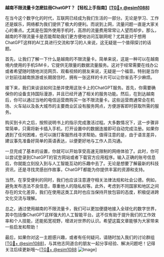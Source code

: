 **越南不限流量卡怎麽註冊ChatGPT？【轻松上手指南】[[TG💪+ @esim1088](https://t.me/s/esim1088)]**

在当今这个数字化的时代，互联网已经成为我们生活的一部分。无论是学习、工作还是娱乐，网络都为我们提供了极大的便利。而说到上网，流量问题一直是大家关心的重点。尤其是在国外使用手机时，高昂的流量费用常常让人望而却步。那么，越南的不限流量卡是否能帮助我们更方便地访问互联网呢？尤其是对于想用ChatGPT这样的AI工具进行交流和学习的人来说，这无疑是一个值得探讨的话题。

首先，让我们了解一下什么是越南的不限流量卡。简单来说，这是一种可以在越南境内使用的手机SIM卡，它提供无限量的数据流量服务。这对于经常需要在线办公或者希望随时随地浏览网页、观看视频的朋友来说，无疑是一个福音。特别是当你计划前往越南旅游或长期居住时，拥有一张这样的卡片可以让你省去不少麻烦。

接下来，我们来谈谈如何注册并使用这张卡上的ChatGPT服务。首先，你需要确保你的设备支持国际漫游，并且已经开通了相关的服务功能。然后，在到达越南后，你可以通过当地的电信运营商购买一张不限流量卡。这些运营商通常会在机场、火车站以及各大城市的主要商业区设有服务网点，方便游客即时获取所需的服务。

购买到卡片之后，按照说明书上的指示完成激活过程。大多数情况下，这一步骤非常简单，只需将新卡插入手机，打开设置中的数据连接即可自动完成注册。如果你遇到了任何困难，也可以拨打客服热线寻求帮助。值得注意的是，由于语言差异，建议事先准备好简单的英语表达，以便更好地与工作人员沟通。

一旦完成了基本的设置，你就可以开始享受高速无限制的网络体验了。此时，你可以尝试登录到ChatGPT的官方网站或者下载官方应用程序。输入正确的账号信息后，你就能立刻投入到与人工智能互动的乐趣中去了。无论是想要了解最新的科技资讯，还是寻找灵感创作故事，ChatGPT都能为你提供丰富的资源和支持。

当然，在享受便利的同时，我们也应该注意遵守相关法律法规和社会公德。例如，避免发布违法不良信息，尊重他人的隐私权等。此外，考虑到不同国家和地区之间存在的文化差异，我们在使用这类工具时也应当保持开放包容的态度，积极促进跨文化交流与理解。

总之，通过使用越南的不限流量卡，我们可以更加便捷地接入全球化的数字世界，其中包括像ChatGPT这样强大的人工智能平台。这不仅有助于提升我们的工作效率和个人技能，还能拓宽视野，增进对世界的认识。希望这篇文章能够为大家带来一些启发和帮助！

最后，如果你对这一主题感兴趣，或者有任何疑问，请随时加入我们的讨论群组[[TG💪+ @esim1088](https://t.me/s/esim1088)]，与其他志同道合的朋友一起分享经验、解决问题吧！记得关注后续更新哦～[[TG💪+ @esim1088](https://t.me/s/esim1088) ![Image](https://i.postimg.cc/4NQfJmqS/Snipaste-2025-05-13-00-14-12.png)]